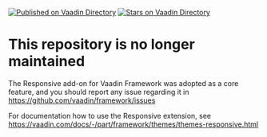 [![Published on Vaadin  Directory](https://img.shields.io/badge/Vaadin%20Directory-published-00b4f0.svg)](https://vaadin.com/directory/component/vaadin-responsive)
[![Stars on Vaadin Directory](https://img.shields.io/vaadin-directory/star/vaadin-responsive.svg)](https://vaadin.com/directory/component/vaadin-responsive)

# This repository is no longer maintained

The Responsive add-on for Vaadin Framework was adopted as a core feature, and you should report any issue regarding it in https://github.com/vaadin/framework/issues

For documentation how to use the Responsive extension, see https://vaadin.com/docs/-/part/framework/themes/themes-responsive.html
